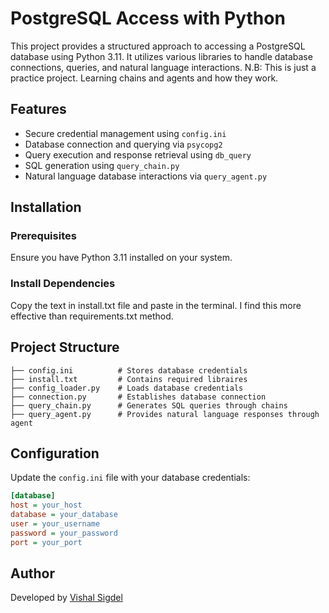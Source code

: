# PostgreSQL Access with Python

This project provides a structured approach to accessing a PostgreSQL database using Python 3.11. It utilizes various libraries to handle database connections, queries, and natural language interactions.
N.B: This is just a practice project. Learning chains and agents and how they work.

## Features
- Secure credential management using `config.ini`
- Database connection and querying via `psycopg2`
- Query execution and response retrieval using `db_query`
- SQL generation using `query_chain.py`
- Natural language database interactions via `query_agent.py`

## Installation

### Prerequisites
Ensure you have Python 3.11 installed on your system.

### Install Dependencies
Copy the text in install.txt file and paste in the terminal. I find this more effective than requirements.txt method.

## Project Structure

```
├── config.ini          # Stores database credentials
├── install.txt         # Contains required libraires
├── config_loader.py    # Loads database credentials
├── connection.py       # Establishes database connection
├── query_chain.py      # Generates SQL queries through chains
├── query_agent.py      # Provides natural language responses through agent
```

## Configuration

Update the `config.ini` file with your database credentials:
```ini
[database]
host = your_host
database = your_database
user = your_username
password = your_password
port = your_port
```

## Author
Developed by [Vishal Sigdel](https://github.com/Page-Vishal)

